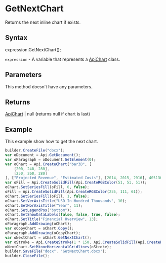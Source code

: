 # GetNextChart

Returns the next inline chart if exists.

## Syntax

expression.GetNextChart();

`expression` - A variable that represents a [ApiChart](../ApiChart.md) class.

## Parameters

This method doesn't have any parameters.

## Returns

[ApiChart](../ApiChart.md) &#124; null (returns null if chart is last)

## Example

This example show how to get the next chart.

```javascript
builder.CreateFile("docx");
var oDocument = Api.GetDocument();
var oParagraph = oDocument.GetElement(0);
var oChart = Api.CreateChart("bar3D", [
	[200, 240, 280],
	[250, 260, 280]
], ["Projected Revenue", "Estimated Costs"], [2014, 2015, 2016], 4051300, 2347595, 24);
var oFill = Api.CreateSolidFill(Api.CreateRGBColor(51, 51, 51));
oChart.SetSeriesFill(oFill, 0, false);
oFill = Api.CreateSolidFill(Api.CreateRGBColor(255, 111, 61));
oChart.SetSeriesFill(oFill, 1, false);
oChart.SetVerAxisTitle("USD In Hundred Thousands", 10);
oChart.SetHorAxisTitle("Year", 11);
oChart.SetLegendPos("bottom");
oChart.SetShowDataLabels(false, false, true, false);
oChart.SetTitle("Financial Overview", 13);
oParagraph.AddDrawing(oChart);
var oCopyChart = oChart.Copy();
oParagraph.AddDrawing(oCopyChart);
var oNextChart = oChart.GetNextChart();
var oStroke = Api.CreateStroke(1 * 150, Api.CreateSolidFill(Api.CreateRGBColor(255, 111, 61)));
oNextChart.SetMinorHorizontalGridlines(oStroke);
builder.SaveFile("docx", "GetNextChart.docx");
builder.CloseFile();
```